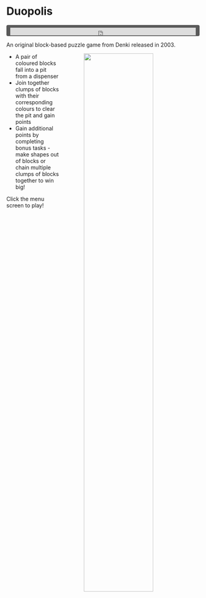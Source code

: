 # Duopolis

<div style="background-color: #595959; padding-bottom: 2px; padding-top: 7px; padding-left: 10px; padding-right: 10px; margin-bottom: 5px; margin-top: 7px; border-radius: 4px">
<iframe width="100%" height="20" scrolling="no" frameborder="no" allow="autoplay" src="https://w.soundcloud.com/player/?url=https%3A//api.soundcloud.com/tracks/993687040&amp;color=000000&amp;inverse=true&amp;auto_play=true&amp;show_user=false"></iframe>
</div>

An original block-based puzzle game from Denki released in 2003.

<a href="https://denki.co.uk/sky/duo/app.html"><img src="/assets/img/duopolis-menu.jpg" style="float: right; width: 60%; padding-left: 64px"></a>

- A pair of coloured blocks fall into a pit from a dispenser
- Join together clumps of blocks with their corresponding colours to clear the pit and gain points
- Gain additional points by completing bonus tasks - make shapes out of blocks or chain multiple clumps of blocks together to win big!

Click the menu screen to play!